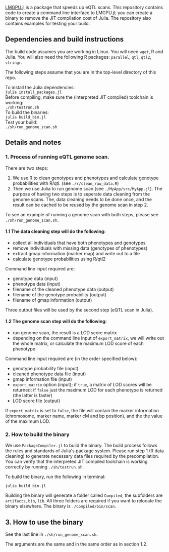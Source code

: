 [LMGPU.jl](https://github.com/senresearch/LMGPU.jl) is a package that speeds up eQTL scans. This repository contains code to create a command line interface to LMGPU.jl; you can create a binary to remove the JIT compilation cost of Julia. The repository also contains examples for testing your build.

## Dependencies and build instructions

The build code assumes you are working in Linux.  You will need
`wget`, R and Julia. You will also need the following R 
packages: `parallel`, `qtl`, `qtl2`, `stringr`.

The following steps assume that you are in the top-level directory of this repo.

To install the Julia dependencies:  
    `julia install_packages.jl`  
Before compiling, make sure the (interpreted JIT compiled) toolchain is working:  
    `./sh/testrun.sh`  
To build the binaries:  
    `julia build_bin.jl`  
Test your build:  
    `./sh/run_genome_scan.sh`

## Details and notes

### 1. Process of running eQTL genome scan. 
There are two steps:  
1. We use R to clean genotypes and phenotypes and calculate genotype probabilities with R/qtl. (see `./r/clean_raw_data.R`) 
2. Then we use Julia to run genome scan (see `./MyApp/src/MyApp.jl`). The purpose of having two steps is to seperate data cleaning from the genome scans.  The, data cleaning needs to be done once, and the result can be cached to be reused by the genome scan in step 2. 

To see an example of running a genome scan with both steps, please see `./sh/run_genome_scan.sh`. 

#### 1.1 The data cleaning step will do the following: 
- collect all individuals that have both phenotypes and genotypes
- remove individuals with missing data (genotypes of phenotypes)
- extract gmap information (marker map) and write out to a file 
- calculate genotype probabilities using R/qtl2

Command line input required are:
- genotype data (input)
- phenotype data (input)
- filename of the cleaned phenotype data (output)
- filename of the genotype probability (output)
- filename of gmap information (output)

Three output files will be used by the second step (eQTL scan in Julia). 

#### 1.2 The genome scan step will do the following: 
- run genome scan, the result is a LOD score matrix
- depending on the command line input of `export_matrix`, we will write out the whole matrix, or calculate the maximum LOD score of each phenotype

Command line input required are (in the order specified below):
- genotype probability file (input)
- cleaned phenotype data file (input)
- gmap information file (input)
- `export_matrix` option (input); if `true`, a matrix of LOD scores will be returned; if `false` just the maximum LOD for each phenotype is returned (the latter is faster) 
- LOD score file (output)

If `export_matrix` is set to `false`, the file will contain the marker information (chromosome, marker name, marker cM and bp position), and the the value of the maximum LOD.

### 2. How to build the binary 

We use `PackageCompiler.jl` to build the binary. The build process follows the rules and standards of Julia's package system. 
Please run step 1 (R data cleaning) to generate necessary data files required by the precompilation. You can verify that the interpreted JIT compiled toolchain is working correctly by running `./sh/testrun.sh`.

To build the binary, run the following in terminal:

    julia build_bin.jl

Building the binary will generate a folder called `Compiled`, the subfolders are `artifacts`, `bin`, `lib`. All three folders are required if you want to relocate the binary elsewhere. The binary is `./Compiled/bin/scan`. 

## 3. How to use the binary 

See the last line in `./sh/run_genome_scan.sh`. 

The arguments are the same and in the same order as in section 1.2.
